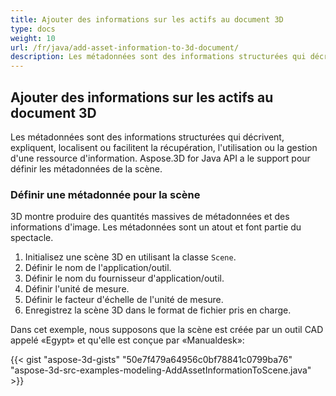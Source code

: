 ```yaml
---
title: Ajouter des informations sur les actifs au document 3D
type: docs
weight: 10
url: /fr/java/add-asset-information-to-3d-document/
description: Les métadonnées sont des informations structurées qui décrivent, expliquent, localisent ou facilitent la récupération, l'utilisation ou la gestion d'une ressource d'information. Aspose.3D for Java API a le support pour définir les métadonnées de la scène.
---
```

##  **Ajouter des informations sur les actifs au document 3D**
Les métadonnées sont des informations structurées qui décrivent, expliquent, localisent ou facilitent la récupération, l'utilisation ou la gestion d'une ressource d'information. Aspose.3D for Java API a le support pour définir les métadonnées de la scène.
###  **Définir une métadonnée pour la scène**
3D montre produire des quantités massives de métadonnées et des informations d'image. Les métadonnées sont un atout et font partie du spectacle.

1. Initialisez une scène 3D en utilisant la classe `Scene`.
1. Définir le nom de l'application/outil.
1. Définir le nom du fournisseur d'application/outil.
1. Définir l'unité de mesure.
1. Définir le facteur d'échelle de l'unité de mesure.
1. Enregistrez la scène 3D dans le format de fichier pris en charge.

Dans cet exemple, nous supposons que la scène est créée par un outil CAD appelé «Egypt» et qu'elle est conçue par «Manualdesk»:

{{< gist "aspose-3d-gists" "50e7f479a64956c0bf78841c0799ba76" "aspose-3d-src-examples-modeling-AddAssetInformationToScene.java" >}}
